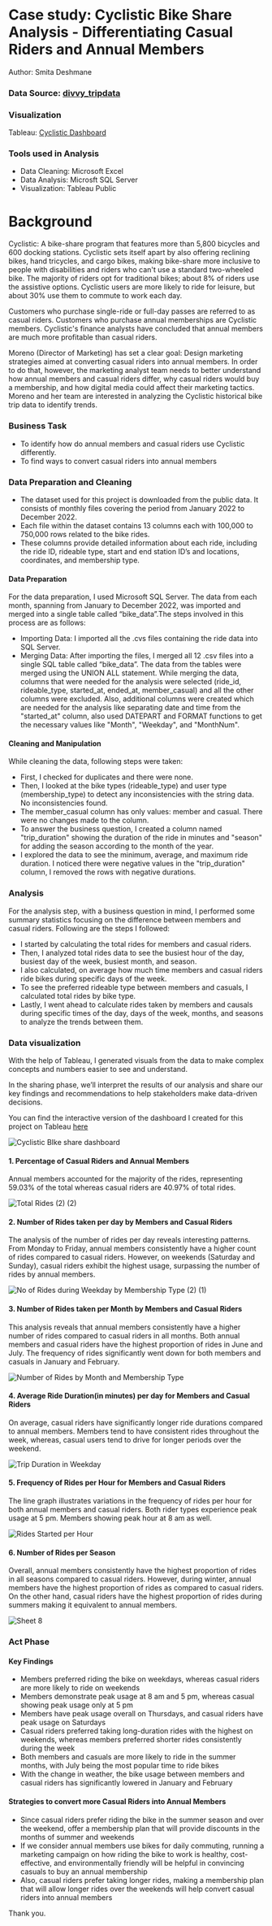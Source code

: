 # Case study:  Cyclistic Bike Share Analysis - Differentiating Casual Riders and Annual Members
Author: Smita Deshmane
### Data Source: [divvy_tripdata](https://divvy-tripdata.s3.amazonaws.com/index.html)
### Visualization
Tableau: [Cyclistic Dashboard](https://public.tableau.com/app/profile/smita.deshmane4857/viz/CyclisticBikeshareDataAnalysis_17055498717670/Bike-ShareAnalysis#1)
### Tools used in Analysis
* Data Cleaning: Microsoft Excel   
* Data Analysis: Microsft SQL Server   
* Visualization: Tableau Public

# Background
Cyclistic: A bike-share program that features more than 5,800 bicycles and 600 docking stations. Cyclistic sets itself apart by also offering reclining bikes, hand tricycles, and cargo bikes, making bike-share more inclusive to people with disabilities and riders who can't use a standard two-wheeled bike. The majority of riders opt for traditional bikes; about 8% of riders use the assistive options. Cyclistic users are more likely to ride for leisure, but about 30% use them to commute to work each day.

Customers who purchase single-ride or full-day passes are referred to as casual riders. Customers who purchase annual memberships are Cyclistic members. Cyclistic's finance analysts have concluded that annual members are much more profitable than casual riders.

Moreno (Director of Marketing) has set a clear goal: Design marketing strategies aimed at converting casual riders into annual members. In order to do that, however, the marketing analyst team needs to better understand how annual members and casual riders differ, why casual riders would buy a membership, and how digital media could affect their marketing tactics. Moreno and her team are interested in analyzing the Cyclistic historical bike trip data to identify trends.
### Business Task
* To identify how do annual members and casual riders use Cyclistic differently.
* To find ways to convert casual riders into annual members  

### Data Preparation and Cleaning

* The dataset used for this project is downloaded from the public data. It consists of monthly files covering the period from January 2022 to December 2022.
* Each file within the dataset contains 13 columns each with 100,000 to 750,000 rows related to the bike rides.
* These columns provide detailed information about each ride, including the ride ID, rideable type, start and end station ID’s and locations, coordinates, and membership type.

#### Data Preparation

For the data preparation, I used Microsoft SQL Server. The data from each month, spanning from January to December 2022, was imported and merged into a single table called “bike_data”.The steps involved in this process are as follows:

* Importing Data: I imported all the .cvs files containing the ride data into SQL Server.
* Merging Data: After importing the files, I merged all 12 .csv files into a single SQL table called “bike_data”. The data from the tables were merged using the UNION ALL statement. While merging the data, columns that were needed for the analysis were selected (ride_id, rideable_type, started_at, ended_at, member_casual) and all the other columns were excluded. Also, additional columns were created which are needed for the analysis like separating date and time from the "started_at" column, also used DATEPART and FORMAT functions to get the necessary values like "Month", "Weekday", and "MonthNum".


#### Cleaning and Manipulation
While cleaning the data, following steps were taken: 
* First, I checked for duplicates and there were none.
* Then, I looked at the bike types (rideable_type) and user type (membership_type) to detect any inconsistencies with the string data. No inconsistencies found.
* The member_casual column has only values: member and casual. There were no changes made to the column.
* To answer the business question, I created a column named "trip_duration" showing the duration of the ride in minutes and "season" for adding the season according to the month of the year.
* I explored the data to see the minimum, average, and maximum ride duration. I noticed there were negative values in the "trip_duration" column, I removed the rows with negative durations.

### Analysis

For the analysis step, with a business question in mind, I performed some summary statistics focusing on the difference between members and casual riders. Following are the steps I followed:

* I started by calculating the total rides for members and casual riders.
* Then, I analyzed total rides data to see the busiest hour of the day, busiest day of the week, busiest month, and season.
* I also calculated, on average how much time members and casual riders ride bikes during specific days of the week. 
* To see the preferred rideable type between members and casuals, I calculated total rides by bike type.
* Lastly, I went ahead to calculate rides taken by members and causals during specific times of the day, days of the week, months, and seasons to analyze the trends between them.

### Data visualization

With the help of Tableau, I generated visuals from the data to make complex concepts and numbers easier to see and understand.

In the sharing phase, we’ll interpret the results of our analysis and share our key findings and recommendations to help stakeholders make data-driven decisions.

You can find the interactive version of the dashboard I created for this project on Tableau [here](https://public.tableau.com/app/profile/smita.deshmane4857/viz/CyclisticBikeshareDataAnalysis_17055498717670/CyclisticBIkesharedashboard)

![Cyclistic BIke share dashboard](https://github.com/smita-deshmane/Bike-Share-Data-Analysis/assets/127545460/85e3fe9e-9200-4352-83d2-2cbd8d401683)

#### 1. Percentage of Casual Riders and Annual Members
Annual members accounted for the majority of the rides, representing 59.03% of the total whereas casual riders are 40.97% of total rides.

![Total Rides (2) (2)](https://github.com/smita-deshmane/Bike-Share-Data-Analysis/assets/127545460/4debdd7d-5edd-4830-ac06-6b8611c17055)
#### 2. Number of Rides taken per day by Members and Casual Riders
The analysis of the number of rides per day reveals interesting patterns. From Monday to Friday, annual members consistently have a higher count of rides compared to casual riders. However, on weekends (Saturday and Sunday), casual riders exhibit the highest usage, surpassing the number of rides by annual members.


![No of Rides during Weekday by Membership Type (2) (1)](https://github.com/smita-deshmane/Bike-Share-Data-Analysis/assets/127545460/56aa67ac-4516-4d78-9e1d-8db9fbe5ff32)

#### 3. Number of Rides taken per Month by Members and Casual Riders
This analysis reveals that annual members consistently have a higher number of rides compared to casual riders in all months. Both annual members and casual riders have the highest proportion of rides in June and July. The frequency of rides significantly went down for both members and casuals in January and February.


![Number of Rides by Month and Membership Type](https://github.com/smita-deshmane/Bike-Share-Data-Analysis/assets/127545460/be16e97b-c4db-40da-9ad8-0bca12f1111c)



#### 4. Average Ride Duration(in minutes) per day for Members and Casual Riders 

On average, casual riders have significantly longer ride durations compared to annual members. Members tend to have consistent rides throughout the week, whereas, casual users tend to drive for longer periods over the weekend.

![Trip Duration in Weekday ](https://github.com/smita-deshmane/Bike-Share-Data-Analysis/assets/127545460/45002335-1568-4581-8573-ac75b951af8f)

#### 5. Frequency of Rides per Hour for Members and Casual Riders
The line graph illustrates variations in the frequency of rides per hour for both annual members and casual riders. Both rider types experience peak usage at 5 pm. Members showing peak hour at 8 am as well. 


![Rides Started per Hour](https://github.com/smita-deshmane/Bike-Share-Data-Analysis/assets/127545460/d95f8607-4f17-4092-8a1a-b64c014d09c6)



#### 6. Number of Rides per Season

Overall, annual members consistently have the highest proportion of rides in all seasons compared to casual riders. However, during winter, annual members have the highest proportion of rides as compared to casual riders. On the other hand, casual riders have the highest proportion of rides during summers making it equivalent to annual members. 

![Sheet 8](https://github.com/smita-deshmane/Bike-Share-Data-Analysis/assets/127545460/2269d49d-3599-4810-b8a4-6984920c6e06)

### Act Phase
#### Key Findings

* Members preferred riding the bike on weekdays, whereas casual riders are more likely to ride on weekends
* Members demonstrate peak usage at 8 am and 5 pm, whereas casual showing peak usage only at 5 pm
* Members have peak usage overall on Thursdays, and casual riders have peak usage on Saturdays
* Casual riders preferred taking long-duration rides with the highest on weekends, whereas members preferred shorter rides consistently during the week
* Both members and casuals are more likely to ride in the summer months, with July being the most popular time to ride bikes
* With the change in weather, the bike usage between members and casual riders has significantly lowered in January and February

#### Strategies to convert more Casual Riders into Annual Members

* Since casual riders prefer riding the bike in the summer season and over the weekend, offer a membership plan that will provide discounts in the months of summer and weekends
* If we consider annual members use bikes for daily commuting, running a marketing campaign on how riding the bike to work is healthy, cost-effective, and environmentally friendly will be helpful in convincing casuals to buy an annual membership
* Also, casual riders prefer taking longer rides, making a membership plan that will allow longer rides over the weekends will help convert casual riders into annual members


Thank you.
